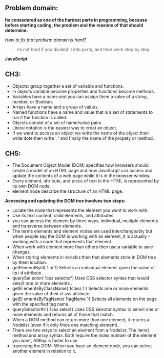 ## Problem domain:

**Its consedered as one of the hardest parts in programming, because before starting coding, the problem and the reasons of that should determine.**

*How to fix that problem domain is hard?*

> its not hard if you divided it into parts, and then work step by step.

**JavaScript**

## CH3:

- Objects: group together a set of variable and functions.
- In objects variable become properties and functions become methods.
- Variables have a name and you can assign them a value of a string, number, or Boolean.
- Arrays have a name and a group of values.
- Named functions have a name and value that is a set of statements to run if the function is called.
- Objects consist of a set of name/value pairs.
- Literal notation is the easiest way to creat an object.
- If we want to access an object we write the name of the object then write dote then write ';' and finally the name of the propety or method.

## CH5:

- The Document Object Model (DOM) specifies how browsers should create a model of an HTML page and how JavaScript can access and update the contents of a web page while it is in the browser window.
- Every element, attribute, and piece of text in the HTML is represented by its own DOM node.
- element node describe the structure of an HTML page.

**Accessing and updating the DOM tree involves two steps:**

- Locate the node that represents the element you want to work with.
- Use its text content, child elements, and attributes.
- you can access the element by three ways, individual, multiple elements and transverse between elements.
- The terms elements and element nodes are used interchangeably but when people say the DOM is working with an element, it is actually - working with a node that represents that element.
- When work with element more than others then use a variable to save changes.
- When storing elements in variabls then that elements store in DOM tree by them location.
- getElementByld( 1 id 1) Selects an individual element given the value of its i d attribute .
- querySel ector( 1css selector') Uses CSS selector syntax that would select one or more elements .
- getEl ementsByClassName( 1class 1 ) Selects one or more elements given the value of their cl ass attribute.
- getEl ementsByTagName( 1tagName 1) Selects all elements on the page with the specified tag name.
- querySelectorAll ( 1css select) Uses CSS selector syntax to select one or more elements and returns all of those that match.
- When a DOM method can return more than one element, it returns a Nodelist (even if it only finds one matching element).
- There are two ways to select an element from a Nodelist: The item() method and array syntax. Both require the index number of the element you want, ARRay is faster to use.
- traversing the DOM: When you have an element node, you can select another element in relation to it.